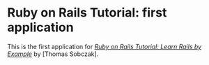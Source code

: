 # Ruby on Rails Tutorial: first application

This is the first application for
[*Ruby on Rails Tutorial: Learn Rails by Example*](http://railstutorial.org/) 
by [Thomas Sobczak].